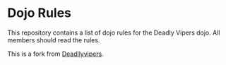 Dojo Rules
==========

This repository contains a list of dojo rules for the Deadly Vipers dojo. All members should read the rules.

This is a fork from [Deadllyvipers](https://github.com/deadlyvipers).

